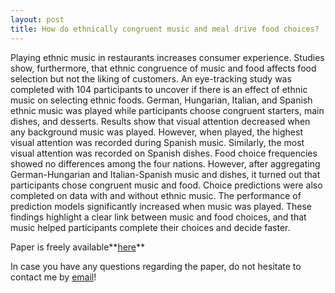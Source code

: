 ```yaml
---
layout: post
title: How do ethnically congruent music and meal drive food choices?
---
```


Playing ethnic music in restaurants increases consumer experience. Studies show, furthermore, 
that ethnic congruence of music and food affects food selection but not the liking of customers. 
An eye-tracking study was completed with 104 participants to uncover if there is an effect of 
ethnic music on selecting ethnic foods. German, Hungarian, Italian, and Spanish ethnic music was played 
while participants choose congruent starters, main dishes, and desserts. Results show that 
visual attention decreased when any background music was played. However, when played, 
the highest visual attention was recorded during Spanish music. Similarly, the most visual attention 
was recorded on Spanish dishes. Food choice frequencies showed no differences among the four nations. 
However, after aggregating German-Hungarian and Italian-Spanish music and dishes, it turned out that 
participants chose congruent music and food. Choice predictions were also completed on data with and 
without ethnic music. The performance of prediction models significantly increased when music was played. 
These findings highlight a clear link between music and food choices, and that music helped participants 
complete their choices and decide faster.

Paper is freely available**[here](https://www.sciencedirect.com/science/article/pii/S266592712300076X)**

In case you have any questions regarding the paper, do not hesitate to contact me by [email](mailto:gereattilaphd@gmail.com)!